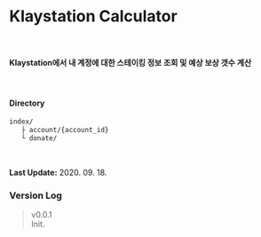 # Klaystation Calculator  

<br/>


#### Klaystation에서 내 계정에 대한 스테이킹 정보 조회 및 예상 보상 갯수 계산  

<br/>

#### Directory  

```txt
index/
   ├ account/{account_id}
   └ donate/
```


<br/>


**Last Update:** 2020. 09. 18.  



### Version Log  


> v0.0.1  
> Init.  
